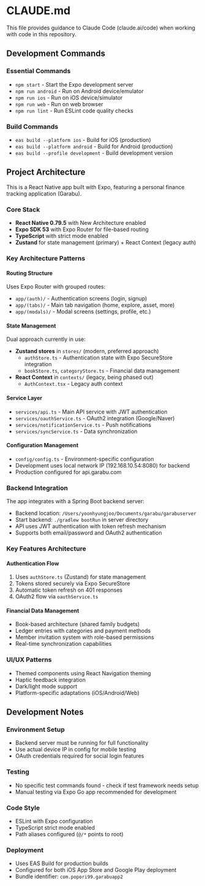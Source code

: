 # CLAUDE.md

This file provides guidance to Claude Code (claude.ai/code) when working with code in this repository.

## Development Commands

### Essential Commands
- `npm start` - Start the Expo development server
- `npm run android` - Run on Android device/emulator  
- `npm run ios` - Run on iOS device/simulator
- `npm run web` - Run on web browser
- `npm run lint` - Run ESLint code quality checks

### Build Commands
- `eas build --platform ios` - Build for iOS (production)
- `eas build --platform android` - Build for Android (production)
- `eas build --profile development` - Build development version

## Project Architecture

This is a React Native app built with Expo, featuring a personal finance tracking application (Garabu).

### Core Stack
- **React Native 0.79.5** with New Architecture enabled
- **Expo SDK 53** with Expo Router for file-based routing
- **TypeScript** with strict mode enabled
- **Zustand** for state management (primary) + React Context (legacy auth)

### Key Architecture Patterns

#### Routing Structure
Uses Expo Router with grouped routes:
- `app/(auth)/` - Authentication screens (login, signup)
- `app/(tabs)/` - Main tab navigation (home, explore, asset, more)
- `app/(modals)/` - Modal screens (settings, profile, etc.)

#### State Management
Dual approach currently in use:
- **Zustand stores** in `stores/` (modern, preferred approach)
  - `authStore.ts` - Authentication state with Expo SecureStore integration
  - `bookStore.ts`, `categoryStore.ts` - Financial data management
- **React Context** in `contexts/` (legacy, being phased out)
  - `AuthContext.tsx` - Legacy auth context

#### Service Layer
- `services/api.ts` - Main API service with JWT authentication
- `services/oauthService.ts` - OAuth2 integration (Google/Naver)
- `services/notificationService.ts` - Push notifications
- `services/syncService.ts` - Data synchronization

#### Configuration Management
- `config/config.ts` - Environment-specific configuration
- Development uses local network IP (192.168.10.54:8080) for backend
- Production configured for api.garabu.com

### Backend Integration

The app integrates with a Spring Boot backend server:
- Backend location: `/Users/yoonhyungjoo/Documents/garabu/garabuserver`
- Start backend: `./gradlew bootRun` in server directory
- API uses JWT authentication with token refresh mechanism
- Supports both email/password and OAuth2 authentication

### Key Features Architecture

#### Authentication Flow
1. Uses `authStore.ts` (Zustand) for state management
2. Tokens stored securely via Expo SecureStore
3. Automatic token refresh on 401 responses
4. OAuth2 flow via `oauthService.ts`

#### Financial Data Management
- Book-based architecture (shared family budgets)
- Ledger entries with categories and payment methods
- Member invitation system with role-based permissions
- Real-time synchronization capabilities

### UI/UX Patterns
- Themed components using React Navigation theming
- Haptic feedback integration
- Dark/light mode support
- Platform-specific adaptations (iOS/Android/Web)

## Development Notes

### Environment Setup
- Backend server must be running for full functionality
- Use actual device IP in config for mobile testing
- OAuth credentials required for social login features

### Testing
- No specific test commands found - check if test framework needs setup
- Manual testing via Expo Go app recommended for development

### Code Style
- ESLint with Expo configuration
- TypeScript strict mode enabled
- Path aliases configured (`@/*` points to root)

### Deployment
- Uses EAS Build for production builds
- Configured for both iOS App Store and Google Play deployment
- Bundle identifier: `com.popori99.garabuapp2`